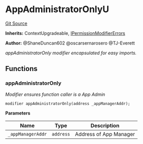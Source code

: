 # AppAdministratorOnlyU
[Git Source](https://github.com/thrackle-io/rules-protocol/blob/d0344b27291308c442daefb74b46bb81740099e4/src/economic/AppAdministratorOnlyU.sol)

**Inherits:**
ContextUpgradeable, [IPermissionModifierErrors](/src/interfaces/IErrors.sol/interface.IPermissionModifierErrors.md)

**Author:**
@ShaneDuncan602 @oscarsernarosero @TJ-Everett

*appAdministratorOnly modifier encapsulated for easy imports.*


## Functions
### appAdministratorOnly

*Modifier ensures function caller is a App Admin*


```solidity
modifier appAdministratorOnly(address _appManagerAddr);
```
**Parameters**

|Name|Type|Description|
|----|----|-----------|
|`_appManagerAddr`|`address`|Address of App Manager|


